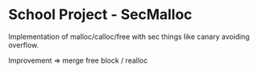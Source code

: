 # School Project - SecMalloc

Implementation of malloc/calloc/free with sec things like canary avoiding overflow.

Improvement => merge free block / realloc
